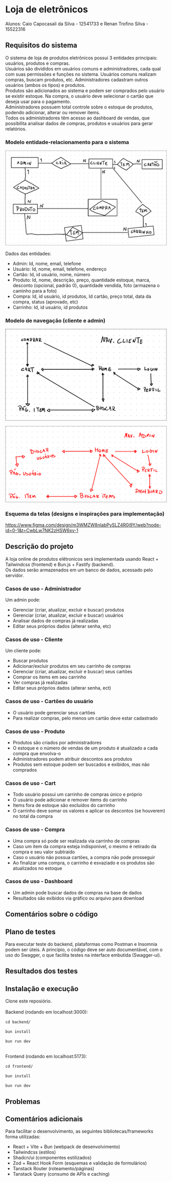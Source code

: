 # Loja de eletrônicos
Alunos: Caio Capocasali da Silva - 12541733 e Renan Trofino Silva - 15522316

## Requisitos do sistema
O sistema de loja de produtos eletrônicos possui 3 entidades principais: usuários, produtos e compras. </br>
Usuários são divididos em usuários comuns e administradores, cada qual com suas permissões e funções no sistema. Usuários comuns realizam compras, buscam produtos, etc. Administradores cadastram outros usuários (ambos os tipos) e produtos. </br>
Produtos são adicionados ao sistema e podem ser comprados pelo usuário se existir estoque. Na compra, o usuário deve selecionar o cartão que deseja usar para o pagamento. </br>
Administradores possuem total controle sobre o estoque de produtos, podendo adicionar, alterar ou remover items. </br>
Todos os administradores têm acesso ao dashboard de vendas, que possibilita analisar dados de compras, produtos e usuários para gerar relatórios. </br>

### Modelo entidade-relacionamento para o sistema

![MER](./diagramas/MER.png)

Dados das entidades:</br>
- Admin: Id, nome, email, telefone
- Usuário: Id, nome, email, telefone, endereço
- Cartão: Id, id usuário, nome, número
- Produto: Id, nome, descrição, preço, quantidade estoque, marca, desconto (opcional, padrão 0), quantidade vendida, foto (armazena o caminho para a foto)
- Compra: Id, id usuário, id produtos, Id cartão, preço total, data da compra, status (aprovado, etc)
- Carrinho: Id, id usuário, id produtos

### Modelo de navegação (cliente e admin)
![Navegação cliente](./diagramas/nav_cliente.png)
</br>

![Navegação admin](./diagramas/nav_admin.png)

### Esquema da telas (designs e inspirações para implementação)
https://www.figma.com/design/m3WMZW8nlabPySLZ4R0j9Y/web?node-id=0-1&t=CwbLw7NK2zHSW6xv-1

## Descrição do projeto
A loja online de produtos elêtronicos será implementada usando React + Tailwindcss (frontend) e Bun.js + Fastify (backend). </br>
Os dados serão armazenados em um banco de dados, acessado pelo servidor. </br>

### Casos de uso - Administrador
Um admin pode: </br>
- Gerenciar (criar, atualizar, excluir e buscar) produtos
- Gerenciar (criar, atualizar, excluir e buscar) usuários
- Analisar dados de compras já realizadas
- Editar seus próprios dados (alterar senha, etc)

### Casos de uso - Cliente
Um cliente pode: </br>
- Buscar produtos
- Adicionar/excluir produtos em seu carrinho de compras
- Gerenciar (criar, atualizar, excluir e buscar) seus cartões
- Comprar os items em seu carrinho
- Ver compras já realizadas
- Editar seus próprios dados (alterar senha, ect)

### Casos de uso - Cartões do usuário
- O usuário pode gerenciar seus cartões
- Para realizar compras, pelo menos um cartão deve estar cadastrado

### Casos de uso - Produto
- Produtos são criados por administradores
- O estoque e o número de vendas de um produto é atualizado a cada compra que envolva-o
- Administradores podem atribuir descontos aos produtos
- Produtos sem estoque podem ser buscados e exibidos, mas não comprados

### Casos de uso - Cart
- Todo usuário possui um carrinho de compras único e próprio
- O usuário pode adicionar e remover items do carrinho
- Items fora de estoque são excluídos do carrinho
- O carrinho deve somar os valores e aplicar os descontos (se houverem) no total da compra

### Casos de uso - Compra
- Uma compra só pode ser realizada via carrinho de compras
- Caso um item da compra esteja indisponível, o mesmo é retirado da compra e seu valor subtraído
- Caso o usuário não possua cartões, a compra não pode prosseguir
- Ao finalizar uma compra, o carrinho é esvaziado e os produtos são atualizados no estoque

### Casos de uso - Dashboard
- Um admin pode buscar dados de compras na base de dados
- Resultados são exibidos via gráfico ou arquivo para download

## Comentários sobre o código

## Plano de testes
Para executar teste do backend, plataformas como Postman e Insomnia podem ser úteis. A princípio, o código deve ser auto documentável, com o uso do Swagger, o que facilita testes na interface embutida (Swagger-ui).

## Resultados dos testes

## Instalação e execução
Clone este reposiório. </br>
<br/>
Backend (rodando em localhost:3000):</br>
```
cd backend/
```
```
bun install
```
```
bun run dev
```
<br/>
Frontend (rodando em localhost:5173):</br>

```
cd frontend/
```
```
bun install
```
```
bun run dev
```

## Problemas

## Comentários adicionais
Para facilitar o desenvolvimento, as seguintes bibliotecas/frameworks forma utilizadas: <br/>
- React + Vite + Bun (webpack de desenvolvimento)
- Tailwindcss (estilos)
- Shadcn/ui (componentes estilizados)
- Zod + React Hook Form (esquemas e validação de formulários)
- Tanstack Router (roteamento/páginas)
- Tanstack Query (consumo de APIs e caching)
